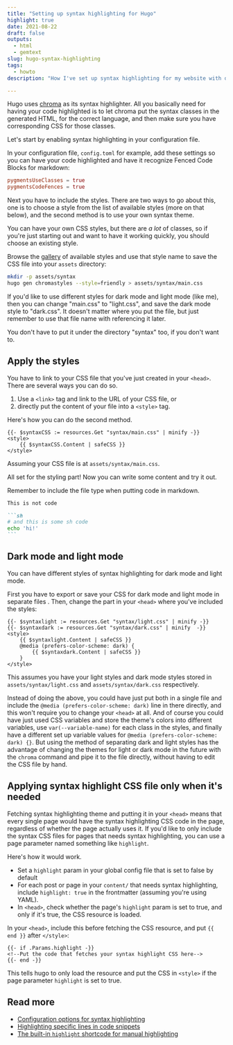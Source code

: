 ```yaml
---
title: "Setting up syntax highlighting for Hugo"
highlight: true
date: 2021-08-22
draft: false
outputs:
  - html
  - gemtext
slug: hugo-syntax-highlighting
tags:
  - howto
description: "How I've set up syntax highlighting for my website with dark mode support."

---
```


Hugo uses [chroma](https://github.com/alecthomas/chroma) as its syntax
highlighter. All you basically need for having your code highlighted is to let
chroma put the syntax classes in the generated HTML, for the correct language,
and then make sure you have corresponding CSS for those classes.

Let's start by enabling syntax highlighting in your configuration file.

In your configuration file, `config.toml` for example, add these settings so
you can have your code highlighted and have it recognize Fenced Code Blocks for
markdown:

```toml
pygmentsUseClasses = true
pygmentsCodeFences = true
```

Next you have to include the styles. There are two ways to go about this, one
is to choose a style from the list of available styles (more on that below),
and the second method is to use your own syntax theme.

You can have your own CSS styles, but there are *a lot* of classes, so if
you're just starting out and want to have it working quickly, you should choose
an existing style.

Browse the [gallery](https://xyproto.github.io/splash/docs/) of available
styles and use that style name to save the CSS file into your `assets`
directory:

```sh
mkdir -p assets/syntax
hugo gen chromastyles --style=friendly > assets/syntax/main.css
```

If you'd like to use different styles for dark mode and light mode (like me),
then you can change "main.css" to "light.css", and save the dark mode style to
"dark.css".  It doesn't matter where you put the file, but just remember to use
that file name with referencing it later.

You don't have to put it under the directory "syntax" too, if you don't want
to.

## Apply the styles

You have to link to your CSS file that you've just created in your `<head>`.
There are several ways you can do so.

1. Use a `<link>` tag and link to the URL of your CSS file, or
2. directly put the content of your file into a `<style>` tag.

Here's how you can do the second method.

```tmpl
{{- $syntaxCSS := resources.Get "syntax/main.css" | minify -}}
<style>
	{{ $syntaxCSS.Content | safeCSS }}
</style>
```

Assuming your CSS file is at `assets/syntax/main.css`.

All set for the styling part! Now you can write some content and try it out.

Remember to include the file type when putting code in markdown.

````md
This is not code

```sh
# and this is some sh code
echo 'hi!'
```
````

## Dark mode and light mode

You can have different styles of syntax highlighting for dark mode and light
mode.

First you have to export or save your CSS for dark mode and light mode in
separate files .  Then, change the part in your `<head>` where you've included
the styles:

```tmpl
{{- $syntaxlight := resources.Get "syntax/light.css" | minify -}}
{{- $syntaxdark := resources.Get "syntax/dark.css" | minify  -}}
<style>
	{{ $syntaxlight.Content | safeCSS }}
	@media (prefers-color-scheme: dark) {
		{{ $syntaxdark.Content | safeCSS }}
	}
</style>
```

This assumes you have your light styles and dark mode styles stored in
`assets/syntax/light.css` and `assets/syntax/dark.css` respectively.

Instead of doing the above, you could have just put both in a single file and
include the `@media (prefers-color-scheme: dark)` line in there directly, and
this won't require you to change your `<head>` at all. And of course you could
have just used CSS variables and store the theme's colors into different
variables, use `var(--variable-name)` for each class in the styles, and finally
have a different set up variable values for `@media (prefers-color-scheme:
dark) {}`.  But using the method of separating dark and light styles has the
advantage of changing the themes for light or dark mode in the future with the
`chroma` command and pipe it to the file directly, without having to edit the
CSS file by hand.

## Applying syntax highlight CSS file only when it's needed

Fetching syntax highlighting theme and putting it in your `<head>` means that
every single page would have the syntax highlighting CSS code in the page,
regardless of whether the page actually uses it. If you'd like to only include
the syntax CSS files for pages that needs syntax highlighting, you can use a
page parameter named something like `highlight`.

Here's how it would work.

* Set a `highlight` param in your global config file that is set to false by default
* For each post or page in your `content/` that needs syntax highlighting, include `highlight: true`
in the frontmatter (assuming you're using YAML).
* In `<head>`, check whether the page's `highlight` param is set to true, and only if it's true, the
CSS resource is loaded.

In your `<head>`, include this before fetching the CSS resource, and put
`{{ end }}` after `</style>`:

```tmpl
{{- if .Params.highlight -}}
<!--Put the code that fetches your syntax highlight CSS here-->
{{- end -}}
```

This tells hugo to only load the resource and put the CSS in `<style>` if the page parameter
`highlight` is set to true.

## Read more

- [Configuration options for syntax highlighting](https://gohugo.io/getting-started/configuration-markup#highlight)
- [Highlighting specific lines in code snippets](https://gohugo.io/content-management/syntax-highlighting/#example-highlight-shortcode)
- [The built-in `highlight` shortcode for manual highlighting](https://gohugo.io/content-management/shortcodes/#highlight)
